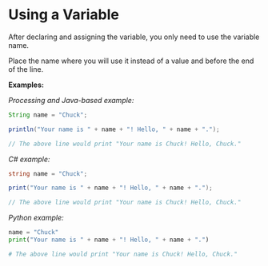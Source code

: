 # Using a Variable

After declaring and assigning the variable, you only need to use the variable name.  
  
Place the name where you will use it instead of a value and before the end of the line.

**Examples:**

_Processing and Java-based example:_

```java
String name = "Chuck";

println("Your name is " + name + "! Hello, " + name + ".");

// The above line would print "Your name is Chuck! Hello, Chuck."
```

_C\# example:_

```csharp
string name = "Chuck";

print("Your name is " + name + "! Hello, " + name + ".");

// The above line would print "Your name is Chuck! Hello, Chuck."
```

_Python example:_

```python
name = "Chuck"
print("Your name is " + name + "! Hello, " + name + ".")

# The above line would print "Your name is Chuck! Hello, Chuck."
```



